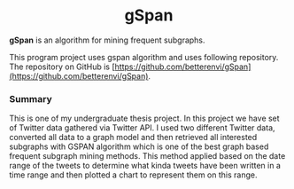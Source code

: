 # <div align = center>gSpan</div>

**gSpan** is an algorithm for mining frequent subgraphs.

This program project uses gspan algorithm and uses following repository. The repository on GitHub is [https://github.com/betterenvi/gSpan](https://github.com/betterenvi/gSpan).

### Summary
This is one of my undergraduate thesis project. In this project we have set of Twitter
data gathered via Twitter API. I used two different Twitter data, converted all data
to a graph model and then retrieved all interested subgraphs with GSPAN algorithm
which is one of the best graph based frequent subgraph mining methods. This method
applied based on the date range of the tweets to determine what kinda tweets have
been written in a time range and then plotted a chart to represent them on this range.

